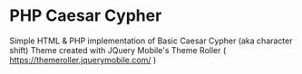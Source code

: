# PHP Caesar Cypher
Simple HTML &amp; PHP implementation of Basic Caesar Cypher (aka character shift)
Theme created with JQuery Mobile's Theme Roller ( https://themeroller.jquerymobile.com/ )